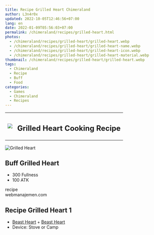 ```yaml
---
title: Recipe Grilled Heart Chimeraland
author: L3n4r0x
updated: 2022-10-05T12:46:56+07:00
lang: en
date: 2022-01-09T05:56:03+07:00
permalink: /chimeraland/recipes/grilled-heart.html
photos:
  - /chimeraland/recipes/grilled-heart/grilled-heart.webp
  - /chimeraland/recipes/grilled-heart/grilled-heart-name.webp
  - /chimeraland/recipes/grilled-heart/grilled-heart-icon.webp
  - /chimeraland/recipes/grilled-heart/grilled-heart-material.webp
thumbnail: /chimeraland/recipes/grilled-heart/grilled-heart.webp
tags:
  - Chimeraland
  - Recipe
  - Buff
  - Food
categories:
  - Games
  - Chimeraland
  - Recipes
---
```


<section id="bootstrap-wrapper">
  <link
    rel="stylesheet"
    href="https://rawcdn.githack.com/dimaslanjaka/Web-Manajemen/bb6505ea081a75a7c845f65fb9d939276931c82f/css/bootstrap-4.5-wrapper.css"
  />
  <div class="row mb-2">
    <div class="col-md-12 mb-2">
      <table class="table" id="post-info">
        <tbody>
          <tr>
            <td>
              <img
                class="d-inline-block me-2"
                src="/chimeraland/recipes/grilled-heart/grilled-heart-icon.webp"
                width="auto"
                height="auto"
              />
            </td>
            <td><h1 class="fs-5">Grilled Heart Cooking Recipe</h1></td>
          </tr>
        </tbody>
      </table>
    </div>
  </div>
  <div class="card mb-2">
    <div class="row g-0">
      <div class="col-sm-4 position-relative mb-2">
        <img
          src="/chimeraland/recipes/grilled-heart/grilled-heart-material.webp"
          class="card-img fit-cover w-100 h-100"
          alt="Grilled Heart"
          data-fancybox="true"
        />
      </div>
      <div class="col-sm-8 mb-2">
        <div class="card-body">
          <h2 class="card-title fs-5">Buff Grilled Heart</h2>
          <div class="card-text">
            <ul>
              <li>300 Fullness</li>
              <li>100 ATK</li>
            </ul>
          </div>
          <span class="badge rounded-pill bg-dark text-white">recipe</span>
        </div>
        <div class="card-footer text-end text-muted">webmanajemen.com</div>
      </div>
    </div>
  </div>
  <div class="row mb-2">
    <div class="col-12 col-lg-6 recipe-item mb-2">
      <div class="card">
        <div class="card-body">
          <h2 class="card-title fs-5">Recipe Grilled Heart 1</h2>
          <div class="card-text">
            <ul>
              <li>
                <a
                  class="text-decoration-none"
                  href="/chimeraland/materials/beast-heart.html"
                  >Beast Heart</a
                ><span> + </span
                ><a
                  class="text-decoration-none"
                  href="/chimeraland/materials/beast-heart.html"
                  >Beast Heart</a
                >
              </li>
              <li>Device: Stove or Camp</li>
            </ul>
          </div>
        </div>
      </div>
    </div>
  </div>
</section>
